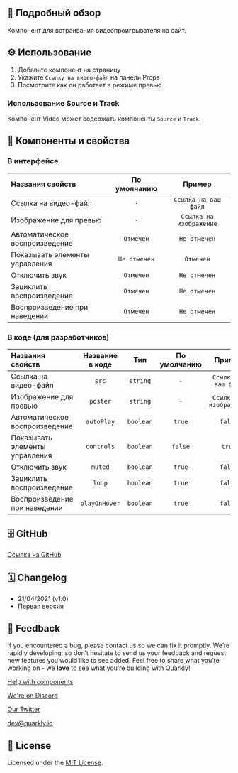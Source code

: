 ## 📖 Подробный обзор

Компонент для встраивания видеопроигрывателя на сайт.

## ⚙️ Использование

1.  Добавьте компонент на страницу
2.  Укажите `Ссылку на видео-файл` на панели Props
3.  Посмотрите как он работает в режиме превью

### Использование Source и Track

Компонент Video может содержать компоненты `Source` и `Track`.

## 🧩 Компоненты и свойства

### В интерфейсе

| Названия свойств               | По умолчанию |         Пример          |
| :----------------------------- | :----------: | :---------------------: |
| Ссылка на видео-файл           |     `-`      |  `Ссылка на ваш файл`   |
| Изображение для превью         |     `-`      | `Ссылка на изображение` |
| Автоматическое воспроизведение |  `Отмечен`   |      `Не отмечен`       |
| Показывать элементы управления | `Не отмечен` |        `Отмечен`        |
| Отключить звук                 |  `Отмечен`   |      `Не отмечен`       |
| Зациклить воспроизведение      |  `Отмечен`   |      `Не отмечен`       |
| Воспроизведение при наведении  |  `Отмечен`   |      `Не отмечен`       |

### В коде (для разработчиков)

| Названия свойств               | Название в коде |    Тип    | По умолчанию |         Пример          |
| :----------------------------- | :-------------: | :-------: | :----------: | :---------------------: |
| Ссылка на видео-файл           |      `src`      | `string`  |     `-`      |  `Ссылка на ваш файл`   |
| Изображение для превью         |    `poster`     | `string`  |     `-`      | `Ссылка на изображение` |
| Автоматическое воспроизведение |   `autoPlay`    | `boolean` |    `true`    |         `false`         |
| Показывать элементы управления |   `controls`    | `boolean` |   `false`    |         `true`          |
| Отключить звук                 |     `muted`     | `boolean` |    `true`    |         `false`         |
| Зациклить воспроизведение      |     `loop`      | `boolean` |    `true`    |         `false`         |
| Воспроизведение при наведении  |  `playOnHover`  | `boolean` |    `true`    |         `false`         |

## 🗄 GitHub

[Ссылка на GitHub](https://github.com/quarkly/community-kit/blob/master/src/Video/Video.js)

## 🗓 Changelog

-   21/04/2021 (v1.0)
-   Первая версия

## 📮 Feedback

If you encountered a bug, please contact us so we can fix it promptly. We’re rapidly developing, so don’t hesitate to send us your feedback and request new features you would like to see added. Feel free to share what you’re working on - we **love** to see what you’re building with Quarkly!

[Help with components](https://community.quarkly.io/c/requests/11)

[We're on Discord](https://discord.gg/f9KhSMGX)

[Our Twitter](https://twitter.com/quarklyapp)

[dev@quarkly.io](mailto:dev@quarkly.io)

## 📝 License

Licensed under the [MIT License](https://raw.githubusercontent.com/quarkly/community-kit/master/LICENSE).
